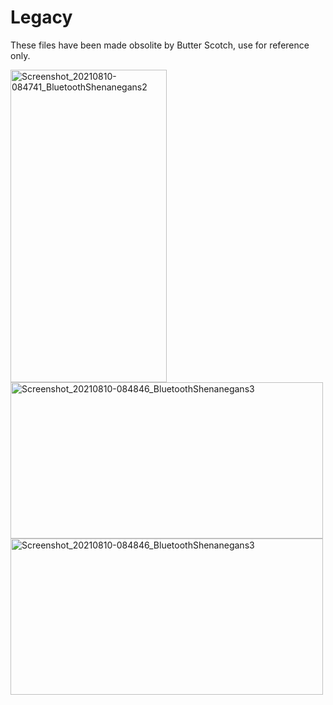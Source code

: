 # Legacy
These files have been made obsolite by Butter Scotch, use for reference only.
<p float="left">
  <img src="https://user-images.githubusercontent.com/77077715/132700761-5ce4c01a-eb98-49a4-9d92-ee0b0672a54a.jpg" alt="Screenshot_20210810-084741_BluetoothShenanegans2" width="250" height="500">
  <img src="https://user-images.githubusercontent.com/77077715/132700771-9897520a-9c3f-4f59-baa4-0ed9dad0ed1e.jpg" alt="Screenshot_20210810-084846_BluetoothShenanegans3" width="500" height="250">
  <img src="https://user-images.githubusercontent.com/77077715/132700779-fd8b2ebe-cdc4-4000-bd1d-ccc23d255432.jpg" alt="Screenshot_20210810-084846_BluetoothShenanegans3" width="500" height="250">
</p>
